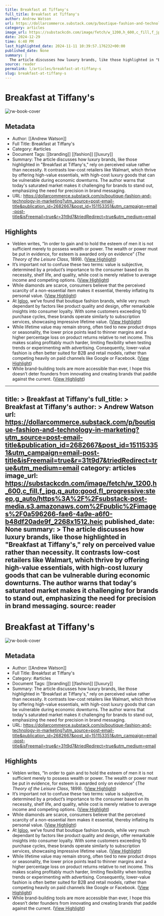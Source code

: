 ```yaml
---
title: Breakfast at Tiffany's
full_title: Breakfast at Tiffany's
author: Andrew Watson
url: https://dollarcommerce.substack.com/p/boutique-fashion-and-technology-in-marketing?utm_source=post-email-title&publication_id=2682667&post_id=151153351&utm_campaign=email-post-title&isFreemail=true&r=31t9d7&triedRedirect=true&utm_medium=email
category: articles
image_url: https://substackcdn.com/image/fetch/w_1200,h_600,c_fill,f_jpg,q_auto:good,fl_progressive:steep,g_auto/https%3A%2F%2Fsubstack-post-media.s3.amazonaws.com%2Fpublic%2Fimages%2F0a596266-fae6-4a9e-a6f0-b48df20ade9f_2268x1512.heic
date: 2024-12-29
time: 6:40 PM
last_highlighted_date: 2024-11-11 10:39:57.176232+00:00
published_date: None
summary: |
  The article discusses how luxury brands, like those highlighted in "Breakfast at Tiffany's," rely on perceived value rather than necessity. It contrasts low-cost retailers like Walmart, which thrive by offering high-value essentials, with high-cost luxury goods that can be vulnerable during economic downturns. The author warns that today's saturated market makes it challenging for brands to stand out, emphasizing the need for precision in brand messaging.
source: reader
permalink: l/articles/breakfast-at-tiffany-s
slug: breakfast-at-tiffany-s
---
```

# Breakfast at Tiffany's

![rw-book-cover](https://substackcdn.com/image/fetch/w_1200,h_600,c_fill,f_jpg,q_auto:good,fl_progressive:steep,g_auto/https%3A%2F%2Fsubstack-post-media.s3.amazonaws.com%2Fpublic%2Fimages%2F0a596266-fae6-4a9e-a6f0-b48df20ade9f_2268x1512.heic)

## Metadata
- Author: [[Andrew Watson]]
- Full Title: Breakfast at Tiffany's
- Category: #articles
- Document Tags: [[branding]] [[fashion]] [[luxury]] 
- Summary: The article discusses how luxury brands, like those highlighted in "Breakfast at Tiffany's," rely on perceived value rather than necessity. It contrasts low-cost retailers like Walmart, which thrive by offering high-value essentials, with high-cost luxury goods that can be vulnerable during economic downturns. The author warns that today's saturated market makes it challenging for brands to stand out, emphasizing the need for precision in brand messaging.
- URL: https://dollarcommerce.substack.com/p/boutique-fashion-and-technology-in-marketing?utm_source=post-email-title&publication_id=2682667&post_id=151153351&utm_campaign=email-post-title&isFreemail=true&r=31t9d7&triedRedirect=true&utm_medium=email

## Highlights
- Veblen writes, “In order to gain and to hold the esteem of men it is not sufficient merely to possess wealth or power. The wealth or power must be put in evidence, for esteem is awarded only on evidence” (*The Theory of the Leisure Class*, 1899). ([View Highlight](https://read.readwise.io/read/01jcdcmz5bp6cmz4ytjcpw9hfp))
- It’s important not to confuse these two terms: value is subjective, determined by a product’s importance to the consumer based on its necessity, shelf life, and quality, while cost is merely relative to average income and competing options. ([View Highlight](https://read.readwise.io/read/01jcdcqvt49mjymepjtp0gb4h5))
- While diamonds are scarce, consumers believe that the perceived scarcity of a non-essential item makes it essential, thereby inflating its personal value. ([View Highlight](https://read.readwise.io/read/01jcdct3jvv38r9q5v3xyfkpf5))
- At [Igloo](http://igloomedia.co), we’ve found that boutique fashion brands, while very much dependant by factors like product quality and design, offer remarkable insights into consumer loyalty. With some customers exceeding 10 purchase cycles, these brands operate similarly to subscription services, showcasing impressive lifetime value. ([View Highlight](https://read.readwise.io/read/01jcdcvj1mt44qtazkwpz3rzyj))
- While lifetime value may remain strong, often tied to new product drops or seasonality, the lower price points lead to thinner margins and a higher percentage loss on product returns relative to net income. This makes scaling profitably much harder, limiting flexibility when testing trends or experimenting with advertising. Consequently, lower-value fashion is often better suited for B2B and retail models, rather than competing heavily on paid channels like Google or Facebook. ([View Highlight](https://read.readwise.io/read/01jcdcwebnt4anmm1yqx7pm6mk))
- While brand-building tools are more accessible than ever, I hope this doesn’t deter founders from innovating and creating brands that paddle against the current. ([View Highlight](https://read.readwise.io/read/01jcdcy2w8wvxemk67q9ebrt4t))


---
title: >
  Breakfast at Tiffany's
full_title: >
  Breakfast at Tiffany's
author: >
  Andrew Watson
url: https://dollarcommerce.substack.com/p/boutique-fashion-and-technology-in-marketing?utm_source=post-email-title&publication_id=2682667&post_id=151153351&utm_campaign=email-post-title&isFreemail=true&r=31t9d7&triedRedirect=true&utm_medium=email
category: articles
image_url: https://substackcdn.com/image/fetch/w_1200,h_600,c_fill,f_jpg,q_auto:good,fl_progressive:steep,g_auto/https%3A%2F%2Fsubstack-post-media.s3.amazonaws.com%2Fpublic%2Fimages%2F0a596266-fae6-4a9e-a6f0-b48df20ade9f_2268x1512.heic
published_date: None
summary: >
  The article discusses how luxury brands, like those highlighted in "Breakfast at Tiffany's," rely on perceived value rather than necessity. It contrasts low-cost retailers like Walmart, which thrive by offering high-value essentials, with high-cost luxury goods that can be vulnerable during economic downturns. The author warns that today's saturated market makes it challenging for brands to stand out, emphasizing the need for precision in brand messaging.
source: reader
---
# Breakfast at Tiffany's

![rw-book-cover](https://substackcdn.com/image/fetch/w_1200,h_600,c_fill,f_jpg,q_auto:good,fl_progressive:steep,g_auto/https%3A%2F%2Fsubstack-post-media.s3.amazonaws.com%2Fpublic%2Fimages%2F0a596266-fae6-4a9e-a6f0-b48df20ade9f_2268x1512.heic)

## Metadata
- Author: [[Andrew Watson]]
- Full Title: Breakfast at Tiffany's
- Category: #articles
- Document Tags: [[branding]] [[fashion]] [[luxury]] 
- Summary: The article discusses how luxury brands, like those highlighted in "Breakfast at Tiffany's," rely on perceived value rather than necessity. It contrasts low-cost retailers like Walmart, which thrive by offering high-value essentials, with high-cost luxury goods that can be vulnerable during economic downturns. The author warns that today's saturated market makes it challenging for brands to stand out, emphasizing the need for precision in brand messaging.
- URL: https://dollarcommerce.substack.com/p/boutique-fashion-and-technology-in-marketing?utm_source=post-email-title&publication_id=2682667&post_id=151153351&utm_campaign=email-post-title&isFreemail=true&r=31t9d7&triedRedirect=true&utm_medium=email

## Highlights
- Veblen writes, “In order to gain and to hold the esteem of men it is not sufficient merely to possess wealth or power. The wealth or power must be put in evidence, for esteem is awarded only on evidence” (*The Theory of the Leisure Class*, 1899). ([View Highlight](https://read.readwise.io/read/01jcdcmz5bp6cmz4ytjcpw9hfp))
- It’s important not to confuse these two terms: value is subjective, determined by a product’s importance to the consumer based on its necessity, shelf life, and quality, while cost is merely relative to average income and competing options. ([View Highlight](https://read.readwise.io/read/01jcdcqvt49mjymepjtp0gb4h5))
- While diamonds are scarce, consumers believe that the perceived scarcity of a non-essential item makes it essential, thereby inflating its personal value. ([View Highlight](https://read.readwise.io/read/01jcdct3jvv38r9q5v3xyfkpf5))
- At [Igloo](http://igloomedia.co), we’ve found that boutique fashion brands, while very much dependant by factors like product quality and design, offer remarkable insights into consumer loyalty. With some customers exceeding 10 purchase cycles, these brands operate similarly to subscription services, showcasing impressive lifetime value. ([View Highlight](https://read.readwise.io/read/01jcdcvj1mt44qtazkwpz3rzyj))
- While lifetime value may remain strong, often tied to new product drops or seasonality, the lower price points lead to thinner margins and a higher percentage loss on product returns relative to net income. This makes scaling profitably much harder, limiting flexibility when testing trends or experimenting with advertising. Consequently, lower-value fashion is often better suited for B2B and retail models, rather than competing heavily on paid channels like Google or Facebook. ([View Highlight](https://read.readwise.io/read/01jcdcwebnt4anmm1yqx7pm6mk))
- While brand-building tools are more accessible than ever, I hope this doesn’t deter founders from innovating and creating brands that paddle against the current. ([View Highlight](https://read.readwise.io/read/01jcdcy2w8wvxemk67q9ebrt4t))


